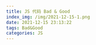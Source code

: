 ```yaml
---
title: JS 代码 Bad & Good
index_img: /img/2021-12-15-1.png
date: 2021-12-15 23:13:22
tags: Bad&Good
categories: JS
---
```


